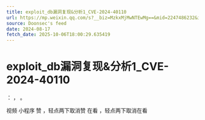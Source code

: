 ```yaml
---
title: exploit_db漏洞复现&分析1_CVE-2024-40110
url: https://mp.weixin.qq.com/s?__biz=MzkxMjMwNTEwMg==&mid=2247486232&idx=1&sn=2de4a2d0f4bdc0fbff11443f8c2555a6
source: Doonsec's feed
date: 2024-08-17
fetch_date: 2025-10-06T18:00:29.635419
---
```


# exploit_db漏洞复现&分析1_CVE-2024-40110

：
，
。

视频
小程序
赞
，轻点两下取消赞
在看
，轻点两下取消在看